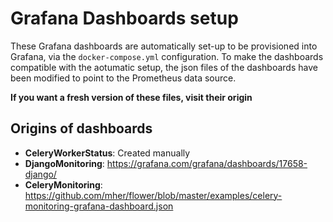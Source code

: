 # Grafana Dashboards setup

These Grafana dashboards are automatically set-up to be provisioned into Grafana, via the `docker-compose.yml` configuration.
To make the dashboards compatible with the aotumatic setup, the json files of the dashboards have been modified to point to the Prometheus data source.

**If you want a fresh version of these files, visit their origin**

## Origins of dashboards
- **CeleryWorkerStatus**: Created manually
- **DjangoMonitoring**: https://grafana.com/grafana/dashboards/17658-django/
- **CeleryMonitoring**: https://github.com/mher/flower/blob/master/examples/celery-monitoring-grafana-dashboard.json